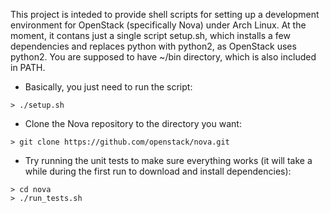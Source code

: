 This project is inteded to provide shell scripts for setting up a development environment for OpenStack (specifically Nova) under Arch Linux. At the moment, it contans just a single script setup.sh, which installs a few dependencies and replaces python with python2, as OpenStack uses python2. You are supposed to have ~/bin directory, which is also included in PATH. 

* Basically, you just need to run the script:

```
> ./setup.sh
```

* Clone the Nova repository to the directory you want:

```
> git clone https://github.com/openstack/nova.git
```

* Try running the unit tests to make sure everything works (it will take a while during the first run to download and install dependencies):

```
> cd nova
> ./run_tests.sh
```
